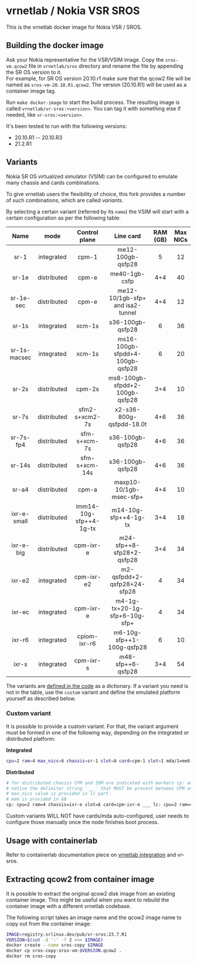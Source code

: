 # vrnetlab / Nokia VSR SROS

This is the vrnetlab docker image for Nokia VSR / SROS.

## Building the docker image

Ask your Nokia representative for the VSR/VSIM image.
Copy the `sros-vm.qcow2` file in `vrnetlab/sros` directory and rename the file by appending the SR OS version to it.  
For example, for SR OS version 20.10.r1 make sure that the qcow2 file will be named as `sros-vm-20.10.R1.qcow2`. The version (20.10.R1) will be used as a container image tag.

Run `make docker-image` to start the build process. The resulting image is called `vrnetlab/vr-sros:<version>`. You can tag it with something else if needed, like `vr-sros:<version>`.

It's been tested to run with the following versions:

* 20.10.R1 --  20.10.R3
* 21.2.R1

## Variants

Nokia SR OS virtualized simulator (VSIM) can be configured to emulate many chassis and cards combinations.

To give vrnetlab users the flexibility of choice, this fork provides a number of such combinations, which are called _variants_.

By selecting a certain variant (referred by its `name`) the VSIM will start with a certain configuration as per the following table:

|     Name     |    mode     |     Control plane      |            Line card             | RAM (GB) | Max NICs |
| :----------: | :---------: | :--------------------: | :------------------------------: | :------: | :------: |
|     sr-1     | integrated  |         cpm-1          |        me12-100gb-qsfp28         |    5     |    12    |
|    sr-1e     | distributed |         cpm-e          |          me40-1gb-csfp           |   4+4    |    40    |
|  sr-1e-sec   | distributed |         cpm-e          | me12-10/1gb-sfp+ and isa2-tunnel |   4+4    |    12    |
|    sr-1s     | integrated  |         xcm-1s         |         s36-100gb-qsfp28         |    6     |    36    |
| sr-1s-macsec | integrated  |         xcm-1s         | ms16-100gb-sfpdd+4-100gb-qsfp28  |    6     |    20    |
|    sr-2s     | distributed |         cpm-2s         |  ms8-100gb-sfpdd+2-100gb-qsfp28  |   3+4    |    10    |
|    sr-7s     | distributed |     sfm2-s+xcm2-7s     |     x2-s36-800g-qsfpdd-18.0t     |   4+6    |    36    |
|  sr-7s-fp4   | distributed |      sfm-s+xcm-7s      |         s36-100gb-qsfp28         |   4+6    |    36    |
|    sr-14s    | distributed |     sfm-s+xcm-14s      |         s36-100gb-qsfp28         |   4+6    |    36    |
|    sr-a4     | distributed |         cpm-a          |     maxp10-10/1gb-msec-sfp+      |   4+4    |    10    |
| ixr-e-small  | distributed | imm14-10g-sfp++4-1g-tx |       m14-10g-sfp++4-1g-tx       |   3+4    |    18    |
|  ixr-e-big   | distributed |       cpm-ixr-e        |    m24-sfp++8-sfp28+2-qsfp28     |   3+4    |    34    |
|    ixr-e2    | integrated  |       cpm-ixr-e2        |  m2-qsfpdd+2-qsfp28+24-sfp28   |    4     |    34    |
|    ixr-ec    | integrated  |       cpm-ixr-e        |  m4-1g-tx+20-1g-sfp+6-10g-sfp+   |    4     |    34    |
|    ixr-r6    | integrated  |      cpiom-ixr-r6      |    m6-10g-sfp++1-100g-qsfp28     |    6     |    10    |
|    ixr-s     | integrated  |       cpm-ixr-s        |        m48-sfp++6-qsfp28         |   3+4    |    54    |

The variants are [defined in the code](https://github.com/hellt/vrnetlab/blob/bf70a9a9f2f060a68797a7ec29ce6aea96acb779/sros/docker/launch.py#L58) as a dictionary. If a variant you need is not in the table, use the `custom` variant and define the emulated platform yourself as described below.

### Custom variant

It is possible to provide a custom variant. For that, the variant argument must be formed in one of the following way, depending on the integrated or distributed platform:

**Integrated**

```bash
cpu=2 ram=4 max_nics=6 chassis=sr-1 slot=A card=cpm-1 slot=1 mda/1=me6-100gb-qsfp28
```

**Distributed**

```bash
# for distributed chassis CPM and IOM are indicated with markers cp: and lc:
# notice the delimiter string `___` that MUST be present between CPM and IOM portions
# max_nics value is provided in lc part.
# mem is provided in GB
cp: cpu=2 ram=4 chassis=ixr-e slot=A card=cpm-ixr-e ___ lc: cpu=2 ram=4 max_nics=34 chassis=ixr-e slot=1 card=imm24-sfp++8-sfp28+2-qsfp28 mda/1=m24-sfp++8-sfp28+2-qsfp28
```

Custom variants WILL NOT have cards/mda auto-configured, user needs to configure those manually once the node finishes boot process.

## Usage with containerlab

Refer to containerlab documentation piece on [vrnetlab integration](https://containerlab.srlinux.dev/manual/vrnetlab/) and vr-sros.

## Extracting qcow2 from container image

It is possible to extract the original qcow2 disk image from an existing container image. This might be useful when you want to rebuild the container image with a different vrnetlab codebase.

The following script takes an image name and the qcow2 image name to copy out from the container image:

```bash
IMAGE=registry.srlinux.dev/pub/vr-sros:23.7.R1
VERSION=$(cut -d ':' -f 2 <<< $IMAGE)
docker create --name sros-copy $IMAGE
docker cp sros-copy:sros-vm-$VERSION.qcow2 .
docker rm sros-copy
```
